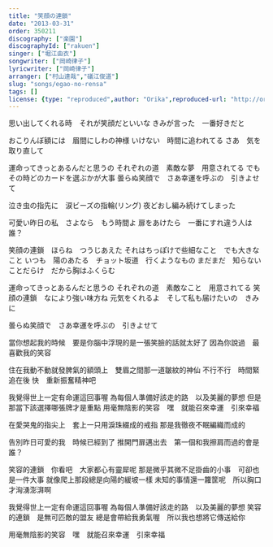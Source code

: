 ```yaml
---
title: "笑顔の連鎖"
date: "2013-03-31"
order: 350211
discography: ["楽園"]
discographyId: ["rakuen"]
singer: ["堀江由衣"]
songwriter: ["岡崎律子"]
lyricwriter: ["岡崎律子"]
arranger: ["村山達哉","礒江俊道"]
slug: "songs/egao-no-rensa"
tags: []
license: {type: "reproduced",author: "Orika",reproduced-url: "http://orikamushi.myweb.hinet.net",reproduced-website: "織歌蟲"}
---
```


思い出してくれる時　それが笑顔だといいな 
きみが言った　一番好きだと 

おこりんぼ額には　眉間にしわの神様 
いけない　時間に追われてる 
さあ　気を取り直して 

運命ってきっとあるんだと思うの 
それぞれの道　素敵な夢　用意されてる 
でも　その時どのカードを選ぶかが大事 
曇らぬ笑顔で　さあ幸運を呼ぶの　引きよせて 

泣き虫の指先に　涙ビーズの指輪(リング)
夜どおし編み続けてしまった 

可愛い昨日の私　さよなら　もう時間よ 
扉をあけたら　一番にすれ違う人は誰？ 

笑顔の連鎖　ほらね　つうじあえた 
それはちっぽけで些細なこと　でも大きなこと 
いつも　陽のあたる　チョット坂道　行くようなもの 
まだまだ　知らないことだらけ　だから胸はふくらむ 

運命ってきっとあるんだと思うの 
それぞれの道　素敵なこと　用意されてる 
笑顔の連鎖　なにより強い味方ね 
元気をくれるよ　そして私も届けたいの　きみに 

曇らぬ笑顔で　さあ幸運を呼ぶの　引きよせて

當你想起我的時候　要是你腦中浮現的是一張笑臉的話就太好了
因為你說過　最喜歡我的笑容

住在我動不動就發脾氣的額頭上　雙眉之間那一道皺紋的神仙
不行不行　時間緊追在後
快　重新振奮精神吧

我覺得世上一定有命運這回事喔
為每個人準備好該走的路　以及美麗的夢想
但是　那當下該選擇哪張牌才是重點
用毫無陰影的笑容　嘿　就能召來幸運　引來幸福

在愛哭鬼的指尖上　套上一只用淚珠綴成的戒指
那是我徹夜不眠編織而成的

告別昨日可愛的我　時候已經到了
推開門扉邁出去　第一個和我擦肩而過的會是誰？ 

笑容的連鎖　你看吧　大家都心有靈犀呢
那是微乎其微不足掛齒的小事　可卻也是一件大事
就像爬上那段總是向陽的緩坡一樣
未知的事情還一籮筐呢　所以胸口才洶湧澎湃啊

我覺得世上一定有命運這回事喔
為每個人準備好該走的路　以及美麗的夢想
笑容的連鎖　是無可匹敵的盟友
總是會帶給我勇氣喔　所以我也想將它傳送給你

用毫無陰影的笑容　嘿　就能召來幸運　引來幸福
